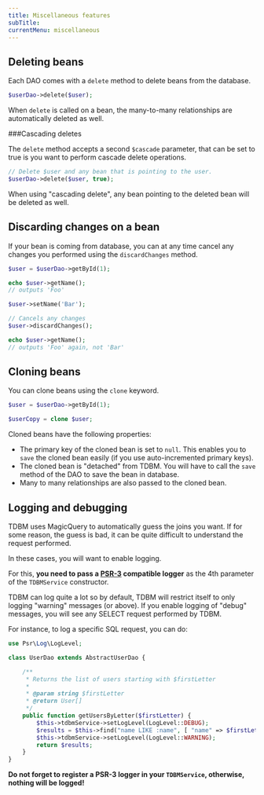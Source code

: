 ```yaml
---
title: Miscellaneous features
subTitle: 
currentMenu: miscellaneous
---
```


Deleting beans
--------------

Each DAO comes with a `delete` method to delete beans from the database.

```php
$userDao->delete($user);
```

When `delete` is called on a bean, the many-to-many relationships are automatically deleted as well.

###Cascading deletes

The `delete` method accepts a second `$cascade` parameter, that can be set to true is you want to perform cascade delete operations.

```php
// Delete $user and any bean that is pointing to the user.
$userDao->delete($user, true);
```

When using "cascading delete", any bean pointing to the deleted bean will be deleted as well.

Discarding changes on a bean
----------------------------

If your bean is coming from database, you can at any time cancel any changes you performed using the `discardChanges` 
method.

```php
$user = $userDao->getById(1);

echo $user->getName();
// outputs 'Foo'

$user->setName('Bar');

// Cancels any changes
$user->discardChanges();

echo $user->getName();
// outputs 'Foo' again, not 'Bar'
```


Cloning beans
-------------

You can clone beans using the `clone` keyword.

```php
$user = $userDao->getById(1);

$userCopy = clone $user;
```

Cloned beans have the following properties:

- The primary key of the cloned bean is set to `null`. This enables you to `save` the cloned bean easily (if you use auto-incremented primary keys).
- The cloned bean is "detached" from TDBM. You will have to call the `save` method of the DAO to save the bean in database.
- Many to many relationships are also passed to the cloned bean.

Logging and debugging
---------------------

TDBM uses MagicQuery to automatically guess the joins you want. If for some reason, the guess is bad, it can be quite
difficult to understand the request performed.

In these cases, you will want to enable logging.

For this, **you need to pass a [PSR-3](http://www.php-fig.org/psr/psr-3/) compatible logger** as the 4th parameter of the `TDBMService` constructor.

TDBM can log quite a lot so by default, TDBM will restrict itself to only logging "warning" messages (or above).
If you enable logging of "debug" messages, you will see any SELECT request performed by TDBM.

For instance, to log a specific SQL request, you can do:

```php
use Psr\Log\LogLevel;

class UserDao extends AbstractUserDao {

	/**
	 * Returns the list of users starting with $firstLetter
	 *
	 * @param string $firstLetter
	 * @return User[]
	 */
	public function getUsersByLetter($firstLetter) {
        $this->tdbmService->setLogLevel(LogLevel::DEBUG);
        $results = $this->find("name LIKE :name", [ "name" => $firstLetter.'%' ]);
        $this->tdbmService->setLogLevel(LogLevel::WARNING);
        return $results;
	}
}
```

**Do not forget to register a PSR-3 logger in your `TDBMService`, otherwise, nothing will be logged!**
